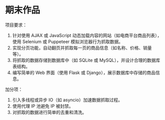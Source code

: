 # 期末作品

项目要求：

1. 针对使用 AJAX 或 JavaScript 动态加载内容的网站（如电商平台商品列表），使用 Selenium 或 Puppeteer 模拟浏览器行为抓取数据。
2. 实现分页功能，自动翻页并抓取每一页的商品信息（如名称、价格、销量等）。
3. 将抓取的数据存储到数据库中（如 SQLite 或 MySQL），并设计合理的数据库表结构。
4. 编写简单的 Web 界面（使用 Flask 或 Django），展示数据库中存储的商品信息。

加分项：

1. 引入多线程或异步 IO（如 asyncio）加速数据抓取过程。
2. 使用代理 IP 池避免 IP 被封禁。
3. 对抓取的数据进行简单的去重和清洗。
